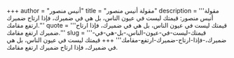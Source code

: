 +++
author = "أنيس منصور"
title = "مقولة أنيس منصور"
description = '''مقولة أنيس منصور: قيمتك ليست في عيون الناس، بل هي في ضميرك، فإذا ارتاح ضميرك ارتفع مقامك.'''
quote = '''قيمتك ليست في عيون الناس، بل هي في ضميرك، فإذا ارتاح ضميرك ارتفع مقامك.'''
slug = '''قيمتك-ليست-في-عيون-الناس،-بل-هي-في-ضميرك،-فإذا-ارتاح-ضميرك-ارتفع-مقامك'''
+++
قيمتك ليست في عيون الناس، بل هي في ضميرك، فإذا ارتاح ضميرك ارتفع مقامك.
